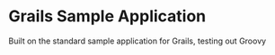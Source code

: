 Grails Sample Application
============================

Built on the standard sample application for Grails, testing out Groovy
